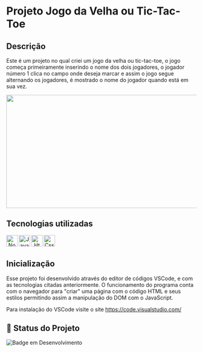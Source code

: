 # Projeto Jogo da Velha ou Tic-Tac-Toe

## Descrição

Este é um projeto no qual criei um jogo da velha ou tic-tac-toe, o jogo começa primeiramente inserindo o nome dos dois jogadores, o jogador número 1 clica no campo onde deseja marcar e assim o jogo segue alternando os jogadores, é mostrado o nome do jogador quando está em sua vez. 

<div align="center">
<img height="300" width="600" src="https://github.com/user-attachments/assets/adfffcf2-6253-47d7-80b0-4e490b941410">
</div>

## Tecnologias utilizadas 
<div align="center"> 
<img align="left" alt="Node" height="30" width="30" src="https://cdn.jsdelivr.net/gh/devicons/devicon@latest/icons/nodejs/nodejs-original.svg">
<img align="left" alt="Javascript" height="30" width="30" src="https://cdn.jsdelivr.net/gh/devicons/devicon@latest/icons/javascript/javascript-original.svg">
<img align="left" alt="Html" height="30" width="30" src="https://cdn.jsdelivr.net/gh/devicons/devicon@latest/icons/html5/html5-original.svg">
<img align="left" alt="Css" height="30" width="30" src="https://cdn.jsdelivr.net/gh/devicons/devicon@latest/icons/css3/css3-original.svg">

</div>
<br/><br/>

## Inicialização

Esse projeto foi desenvolvido através do editor de códigos VSCode, e com as tecnologias citadas anteriormente. O funcionamento do programa conta com o navegador para "criar" uma página com o código HTML e seus estilos permitindo assim a manipulação do DOM com o JavaScript.

Para instalação do VSCode visite o site https://code.visualstudio.com/

## 🔎 Status do Projeto

![Badge em Desenvolvimento](https://img.shields.io/badge/Status-Finalizado-green)
